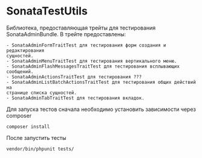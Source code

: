 
# SonataTestUtils

Библиотека, предоставляющая трейты для тестирования SonataAdminBundle. В трейте
предоставлены:

    - SonataAdminFormTraitTest для тестирования форм создания и редактирования
    сущностей.
    - SonataAdminMenuTraitTest для тестирования вертикального меню.
    - SonataAdminFlashMessagesTraitTest для тестирования всплывающих сообщений.
    - SonataAdminActionsTraitTest для тестирования ???
    - SonataAdminListBatchActionsTraitTest для тестирования общих действий на
    странице списка сущностей.
    - SonataAdminTabTraitTest для тестирования вкладок.

Для запуска тестов сначала необходимо установить зависимости через composer

`composer install`

После запустить тесты

`vendor/bin/phpunit tests/`
